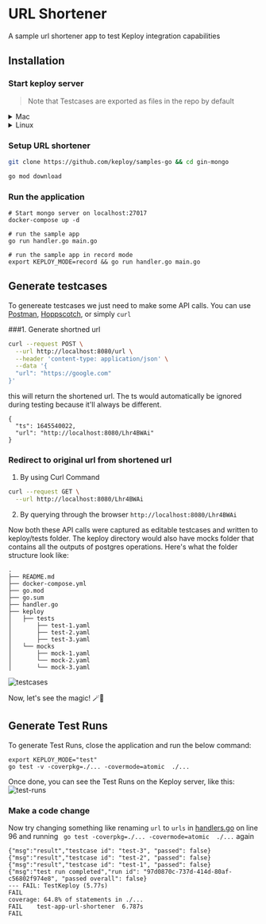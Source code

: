 # URL Shortener
A sample url shortener app to test Keploy integration capabilities

## Installation
### Start keploy server
> Note that Testcases are exported as files in the repo by default

<details>
<summary>Mac</summary>

```shell
curl --silent --location "https://github.com/keploy/keploy/releases/latest/download/keploy_darwin_all.tar.gz" | tar xz -C /tmp

sudo mv /tmp/keploy /usr/local/bin

# start keploy with default settings
keploy
```

</details>

<details>
<summary>Linux</summary>

```shell
curl --silent --location "https://github.com/keploy/keploy/releases/latest/download/keploy_linux_amd64.tar.gz" | tar xz -C /tmp

sudo mv /tmp/keploy /usr/local/bin 

# start keploy with default settings
keploy
```

</details>


### Setup URL shortener
```bash
git clone https://github.com/keploy/samples-go && cd gin-mongo

go mod download
```

### Run the application
```shell
# Start mongo server on localhost:27017
docker-compose up -d

# run the sample app
go run handler.go main.go

# run the sample app in record mode
export KEPLOY_MODE=record && go run handler.go main.go

```

## Generate testcases

To genereate testcases we just need to make some API calls. You can use [Postman](https://www.postman.com/), [Hoppscotch](https://hoppscotch.io/), or simply `curl`

###1. Generate shortned url

```bash
curl --request POST \
  --url http://localhost:8080/url \
  --header 'content-type: application/json' \
  --data '{
  "url": "https://google.com"
}'
```
this will return the shortened url. The ts would automatically be ignored during testing because it'll always be different. 
```
{
  "ts": 1645540022,
  "url": "http://localhost:8080/Lhr4BWAi"
}
```

### Redirect to original url from shortened url
1. By using Curl Command
```bash
curl --request GET \
  --url http://localhost:8080/Lhr4BWAi
```

2. By querying through the browser `http://localhost:8080/Lhr4BWAi`

Now both these API calls were captured as editable testcases and written to keploy/tests folder. The keploy directory would also have mocks folder that contains all the outputs of postgres operations. Here's what the folder structure look like:

```
.
├── README.md
├── docker-compose.yml
├── go.mod
├── go.sum
├── handler.go
├── keploy
│   ├── tests
│       ├── test-1.yaml
│       ├── test-2.yaml
│       ├── test-3.yaml
│   └── mocks
│       ├── mock-1.yaml
│       └── mock-2.yaml
│       └── mock-3.yaml

```

![testcases](https://imgur.com/bcEvNED)


Now, let's see the magic! 🪄💫

## Generate Test Runs

To generate Test Runs, close the application and run the below command:
```
export KEPLOY_MODE="test"
go test -v -coverpkg=./... -covermode=atomic  ./...
```


Once done, you can see the Test Runs on the Keploy server, like this:
![test-runs](https://imgur.com/77bd1Oi)

### Make a code change
Now try changing something like renaming `url` to `urls` in [handlers.go](./handler.go) on line 96 and running ` go test -coverpkg=./... -covermode=atomic  ./...` again
```shell
{"msg":"result","testcase id": "test-3", "passed": false}
{"msg":"result","testcase id": "test-2", "passed": false}
{"msg":"result","testcase id": "test-1", "passed": false}
{"msg":"test run completed","run id": "97d0870c-737d-414d-80af-c56802f974e8", "passed overall": false}
--- FAIL: TestKeploy (5.77s)
FAIL
coverage: 64.8% of statements in ./...
FAIL    test-app-url-shortener  6.787s
FAIL
```